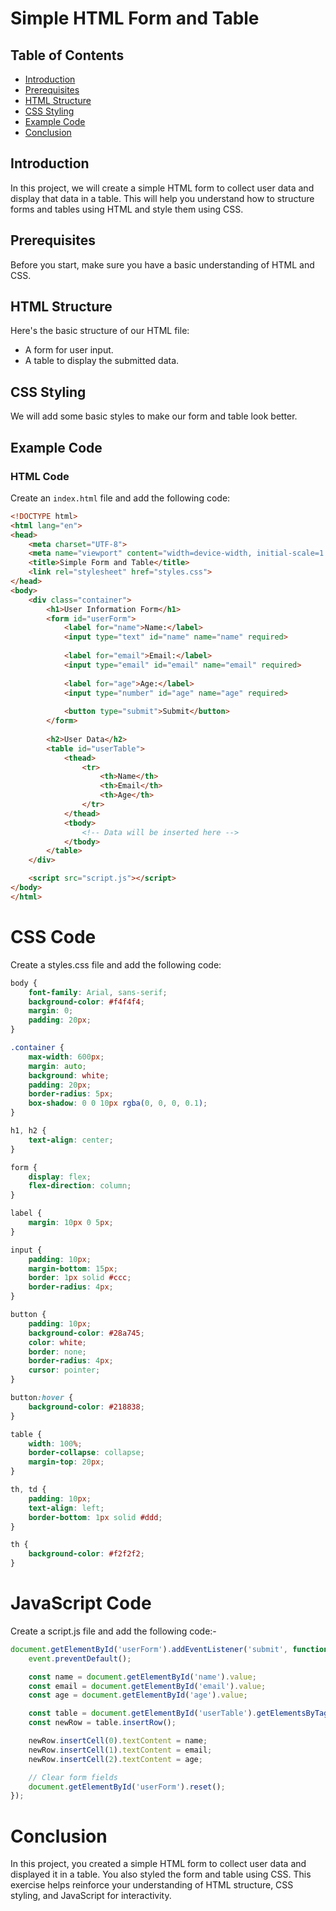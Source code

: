 # Simple HTML Form and Table

## Table of Contents
- [Introduction](#introduction)
- [Prerequisites](#prerequisites)
- [HTML Structure](#html-structure)
- [CSS Styling](#css-styling)
- [Example Code](#example-code)
- [Conclusion](#conclusion)

## Introduction
In this project, we will create a simple HTML form to collect user data and display that data in a table. This will help you understand how to structure forms and tables using HTML and style them using CSS.

## Prerequisites
Before you start, make sure you have a basic understanding of HTML and CSS.

## HTML Structure
Here's the basic structure of our HTML file:

- A form for user input.
- A table to display the submitted data.

## CSS Styling
We will add some basic styles to make our form and table look better.

## Example Code

### HTML Code

Create an `index.html` file and add the following code:

```html
<!DOCTYPE html>
<html lang="en">
<head>
    <meta charset="UTF-8">
    <meta name="viewport" content="width=device-width, initial-scale=1.0">
    <title>Simple Form and Table</title>
    <link rel="stylesheet" href="styles.css">
</head>
<body>
    <div class="container">
        <h1>User Information Form</h1>
        <form id="userForm">
            <label for="name">Name:</label>
            <input type="text" id="name" name="name" required>
            
            <label for="email">Email:</label>
            <input type="email" id="email" name="email" required>
            
            <label for="age">Age:</label>
            <input type="number" id="age" name="age" required>
            
            <button type="submit">Submit</button>
        </form>
        
        <h2>User Data</h2>
        <table id="userTable">
            <thead>
                <tr>
                    <th>Name</th>
                    <th>Email</th>
                    <th>Age</th>
                </tr>
            </thead>
            <tbody>
                <!-- Data will be inserted here -->
            </tbody>
        </table>
    </div>

    <script src="script.js"></script>
</body>
</html>
```
# CSS Code
Create a styles.css file and add the following code:
```css
body {
    font-family: Arial, sans-serif;
    background-color: #f4f4f4;
    margin: 0;
    padding: 20px;
}

.container {
    max-width: 600px;
    margin: auto;
    background: white;
    padding: 20px;
    border-radius: 5px;
    box-shadow: 0 0 10px rgba(0, 0, 0, 0.1);
}

h1, h2 {
    text-align: center;
}

form {
    display: flex;
    flex-direction: column;
}

label {
    margin: 10px 0 5px;
}

input {
    padding: 10px;
    margin-bottom: 15px;
    border: 1px solid #ccc;
    border-radius: 4px;
}

button {
    padding: 10px;
    background-color: #28a745;
    color: white;
    border: none;
    border-radius: 4px;
    cursor: pointer;
}

button:hover {
    background-color: #218838;
}

table {
    width: 100%;
    border-collapse: collapse;
    margin-top: 20px;
}

th, td {
    padding: 10px;
    text-align: left;
    border-bottom: 1px solid #ddd;
}

th {
    background-color: #f2f2f2;
}
```
# JavaScript Code
Create a script.js file and add the following code:- 
```javascript
document.getElementById('userForm').addEventListener('submit', function(event) {
    event.preventDefault();

    const name = document.getElementById('name').value;
    const email = document.getElementById('email').value;
    const age = document.getElementById('age').value;

    const table = document.getElementById('userTable').getElementsByTagName('tbody')[0];
    const newRow = table.insertRow();

    newRow.insertCell(0).textContent = name;
    newRow.insertCell(1).textContent = email;
    newRow.insertCell(2).textContent = age;

    // Clear form fields
    document.getElementById('userForm').reset();
});
```
# Conclusion
In this project, you created a simple HTML form to collect user data and displayed it in a table. You also styled the form and table using CSS. This exercise helps reinforce your understanding of HTML structure, CSS styling, and JavaScript for interactivity.